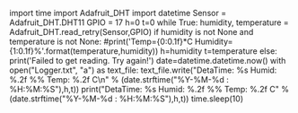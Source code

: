 import time 
import Adafruit_DHT
import datetime
Sensor = Adafruit_DHT.DHT11
GPIO = 17
h=0
t=0
while True:
    humidity, temperature = Adafruit_DHT.read_retry(Sensor,GPIO)
    if humidity is not None and temperature is not None:
        #print('Temp={0:0.1f}*C Humidity={1:0.1f}%'.format(temperature,humidity))
        h=humidity
        t=temperature
    else:
        print('Failed to get reading. Try again!')
    date=datetime.datetime.now()
    with open("Logger.txt", "a") as text_file:
        text_file.write("DetaTime: %s Humid: %.2f %% Temp: %.2f C\n" % (date.strftime("%Y-%M-%d : %H:%M:%S"),h,t))
        print("DetaTime: %s Humid: %.2f %% Temp: %.2f C" % (date.strftime("%Y-%M-%d : %H:%M:%S"),h,t))
    time.sleep(10)
